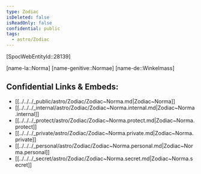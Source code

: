 ```yaml
---
type: Zodiac
isDeleted: false
isReadOnly: false
confidential: public
tags:
  - astro/Zodiac
---
```


[SpocWebEntityId::28139]



[name-la::Norma]
[name-genitive::Normae]
[name-de::Winkelmass]


## Confidential Links & Embeds: 
- [[../../../_public/astro/Zodiac/Zodiac~Norma.md|Zodiac~Norma]] 
- [[../../../_internal/astro/Zodiac/Zodiac~Norma.internal.md|Zodiac~Norma.internal]] 
- [[../../../_protect/astro/Zodiac/Zodiac~Norma.protect.md|Zodiac~Norma.protect]] 
- [[../../../_private/astro/Zodiac/Zodiac~Norma.private.md|Zodiac~Norma.private]] 
- [[../../../_personal/astro/Zodiac/Zodiac~Norma.personal.md|Zodiac~Norma.personal]] 
- [[../../../_secret/astro/Zodiac/Zodiac~Norma.secret.md|Zodiac~Norma.secret]] 
